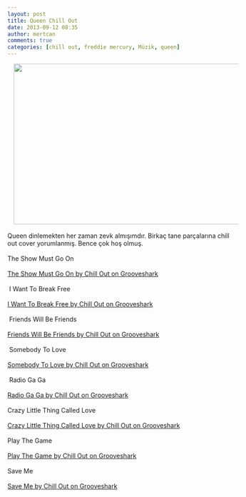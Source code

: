 ```yaml
---
layout: post
title: Queen Chill Out
date: 2013-09-12 08:35
author: mertcan
comments: true
categories: [chill out, freddie mercury, Müzik, queen]
---
```

<div style="clear: both; text-align: center;"><a href="http://localhost:81/mew/wp-content/uploads/2013/09/queen-image.jpg" style="margin-left: 1em; margin-right: 1em;"><img border="0" height="360" src="http://localhost:81/mew/wp-content/uploads/2013/09/queen-image-300x169.jpg" width="640" /></a></div><br />Queen dinlemekten her zaman zevk almışımdır. Birkaç tane parçalarına chill out cover yorumlanmış. Bence çok hoş olmuş.<br /><br />The Show Must Go On<br /><br /><object classid="clsid:D27CDB6E-AE6D-11cf-96B8-444553540000" height="40" name="gsSong2311784212" width="250"><param name="movie" value="http://grooveshark.com/songWidget.swf" /><param name="wmode" value="window" /><param name="allowScriptAccess" value="always" /><param name="flashvars" value="hostname=grooveshark.com&songID=23117842&style=metal&p=0" /><object type="application/x-shockwave-flash" data="http://grooveshark.com/songWidget.swf" width="250" height="40"><param name="wmode" value="window" /><param name="allowScriptAccess" value="always" /><param name="flashvars" value="hostname=grooveshark.com&songID=23117842&style=metal&p=0" /><span><a href="http://grooveshark.com/search/song?q=Chill%20Out%20The%20Show%20Must%20Go%20On" title="The Show Must Go On by Chill Out on Grooveshark">The Show Must Go On by Chill Out on Grooveshark</a></span></object></object><br /><br />&nbsp;I Want To Break Free<br /><br /><object classid="clsid:D27CDB6E-AE6D-11cf-96B8-444553540000" height="40" name="gsSong2311790844" width="250"><param name="movie" value="http://grooveshark.com/songWidget.swf" /><param name="wmode" value="window" /><param name="allowScriptAccess" value="always" /><param name="flashvars" value="hostname=grooveshark.com&songID=23117908&style=metal&p=0" /><object type="application/x-shockwave-flash" data="http://grooveshark.com/songWidget.swf" width="250" height="40"><param name="wmode" value="window" /><param name="allowScriptAccess" value="always" /><param name="flashvars" value="hostname=grooveshark.com&songID=23117908&style=metal&p=0" /><span><a href="http://grooveshark.com/search/song?q=Chill%20Out%20I%20Want%20To%20Break%20Free" title="I Want To Break Free by Chill Out on Grooveshark">I Want To Break Free by Chill Out on Grooveshark</a></span></object></object><br /><br />&nbsp;Friends Will Be Friends<br /><br /><object classid="clsid:D27CDB6E-AE6D-11cf-96B8-444553540000" height="40" name="gsSong261571186" width="250"><param name="movie" value="http://grooveshark.com/songWidget.swf" /><param name="wmode" value="window" /><param name="allowScriptAccess" value="always" /><param name="flashvars" value="hostname=grooveshark.com&songID=26157118&style=metal&p=0" /><object type="application/x-shockwave-flash" data="http://grooveshark.com/songWidget.swf" width="250" height="40"><param name="wmode" value="window" /><param name="allowScriptAccess" value="always" /><param name="flashvars" value="hostname=grooveshark.com&songID=26157118&style=metal&p=0" /><span><a href="http://grooveshark.com/search/song?q=Chill%20Out%20Friends%20Will%20Be%20Friends" title="Friends Will Be Friends by Chill Out on Grooveshark">Friends Will Be Friends by Chill Out on Grooveshark</a></span></object></object><br /><br />&nbsp;Somebody To Love<br /><br /><object classid="clsid:D27CDB6E-AE6D-11cf-96B8-444553540000" height="40" name="gsSong2615714625" width="250"><param name="movie" value="http://grooveshark.com/songWidget.swf" /><param name="wmode" value="window" /><param name="allowScriptAccess" value="always" /><param name="flashvars" value="hostname=grooveshark.com&songID=26157146&style=metal&p=0" /><object type="application/x-shockwave-flash" data="http://grooveshark.com/songWidget.swf" width="250" height="40"><param name="wmode" value="window" /><param name="allowScriptAccess" value="always" /><param name="flashvars" value="hostname=grooveshark.com&songID=26157146&style=metal&p=0" /><span><a href="http://grooveshark.com/search/song?q=Chill%20Out%20Somebody%20To%20Love" title="Somebody To Love by Chill Out on Grooveshark">Somebody To Love by Chill Out on Grooveshark</a></span></object></object><br /><br />&nbsp;Radio Ga Ga<br /><br /><object classid="clsid:D27CDB6E-AE6D-11cf-96B8-444553540000" height="40" name="gsSong2311782010" width="250"><param name="movie" value="http://grooveshark.com/songWidget.swf" /><param name="wmode" value="window" /><param name="allowScriptAccess" value="always" /><param name="flashvars" value="hostname=grooveshark.com&songID=23117820&style=metal&p=0" /><object type="application/x-shockwave-flash" data="http://grooveshark.com/songWidget.swf" width="250" height="40"><param name="wmode" value="window" /><param name="allowScriptAccess" value="always" /><param name="flashvars" value="hostname=grooveshark.com&songID=23117820&style=metal&p=0" /><span><a href="http://grooveshark.com/search/song?q=Chill%20Out%20Radio%20Ga%20Ga" title="Radio Ga Ga by Chill Out on Grooveshark">Radio Ga Ga by Chill Out on Grooveshark</a></span></object></object><br /><br />Crazy Little Thing Called Love<br /><br /><object classid="clsid:D27CDB6E-AE6D-11cf-96B8-444553540000" height="40" name="gsSong261570849" width="250"><param name="movie" value="http://grooveshark.com/songWidget.swf" /><param name="wmode" value="window" /><param name="allowScriptAccess" value="always" /><param name="flashvars" value="hostname=grooveshark.com&songID=26157084&style=metal&p=0" /><object type="application/x-shockwave-flash" data="http://grooveshark.com/songWidget.swf" width="250" height="40"><param name="wmode" value="window" /><param name="allowScriptAccess" value="always" /><param name="flashvars" value="hostname=grooveshark.com&songID=26157084&style=metal&p=0" /><span><a href="http://grooveshark.com/search/song?q=Chill%20Out%20Crazy%20Little%20Thing%20Called%20Love" title="Crazy Little Thing Called Love by Chill Out on Grooveshark">Crazy Little Thing Called Love by Chill Out on Grooveshark</a></span></object></object><br /><br />Play The Game<br /><br /><object classid="clsid:D27CDB6E-AE6D-11cf-96B8-444553540000" height="40" name="gsSong2615713148" width="250"><param name="movie" value="http://grooveshark.com/songWidget.swf" /><param name="wmode" value="window" /><param name="allowScriptAccess" value="always" /><param name="flashvars" value="hostname=grooveshark.com&songID=26157131&style=metal&p=0" /><object type="application/x-shockwave-flash" data="http://grooveshark.com/songWidget.swf" width="250" height="40"><param name="wmode" value="window" /><param name="allowScriptAccess" value="always" /><param name="flashvars" value="hostname=grooveshark.com&songID=26157131&style=metal&p=0" /><span><a href="http://grooveshark.com/search/song?q=Chill%20Out%20Play%20The%20Game" title="Play The Game by Chill Out on Grooveshark">Play The Game by Chill Out on Grooveshark</a></span></object></object><br /><br />Save Me<br /><br /><object classid="clsid:D27CDB6E-AE6D-11cf-96B8-444553540000" height="40" name="gsSong2311793895" width="250"><param name="movie" value="http://grooveshark.com/songWidget.swf" /><param name="wmode" value="window" /><param name="allowScriptAccess" value="always" /><param name="flashvars" value="hostname=grooveshark.com&songID=23117938&style=metal&p=0" /><object type="application/x-shockwave-flash" data="http://grooveshark.com/songWidget.swf" width="250" height="40"><param name="wmode" value="window" /><param name="allowScriptAccess" value="always" /><param name="flashvars" value="hostname=grooveshark.com&songID=23117938&style=metal&p=0" /><span><a href="http://grooveshark.com/search/song?q=Chill%20Out%20Save%20Me" title="Save Me by Chill Out on Grooveshark">Save Me by Chill Out on Grooveshark</a></span></object></object>
